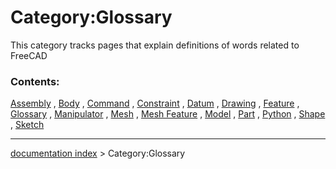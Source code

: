 # Category:Glossary
This category tracks pages that explain definitions of words related to FreeCAD

### Contents:

[Assembly](Assembly.md) , [Body](Body.md) , [Command](Command.md) , [Constraint](Constraint.md) , [Datum](Datum.md) , [Drawing](Drawing.md) , [Feature](Feature.md) , [Glossary](Glossary.md) , [Manipulator](Manipulator.md) , [Mesh](Mesh.md) , [Mesh Feature](Mesh_Feature.md) , [Model](Model.md) , [Part](Part.md) , [Python](Python.md) , [Shape](Shape.md) , [Sketch](Sketch.md)

---
[documentation index](../README.md) > Category:Glossary
